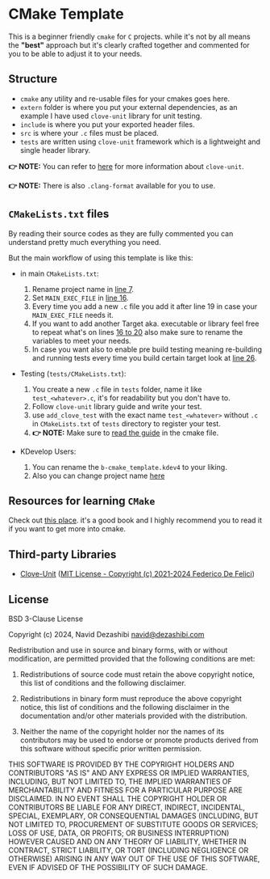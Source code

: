 # CMake Template

This is a beginner friendly `cmake` for `C` projects. while it's not by all means the **"best"** approach but it's clearly crafted together and commented for you to be able to adjust it to your needs.

## Structure

- `cmake` any utility and re-usable files for your cmakes goes here.
- `extern` folder is where you put your external dependencies, as an example I have used `clove-unit` library for unit testing.
- `include` is where you put your exported header files.
- `src` is where your `.c` files must be placed.
- `tests` are written using `clove-unit` framework which is a lightweight and single header library.

**👉 NOTE:** You can refer to [here](https://github.com/fdefelici/clove-unit) for more information about `clove-unit`.

**👉 NOTE:** There is also `.clang-format` available for you to use.

## `CMakeLists.txt` files

By reading their source codes as they are fully commented you can understand pretty much everything you need.

But the main workflow of using this template is like this:

- in main `CMakeLists.txt`:
  1. Rename project name  in [line 7](/CMakeLists.txt#L7).
  2. Set `MAIN_EXEC_FILE` in [line 16](/CMakeLists.txt#L16).
  3. Every time you add a new `.c` file you add it after line 19 in case your `MAIN_EXEC_FILE` needs it.
  4. If you want to add another Target aka. executable or library feel free to repeat what's on lines [16 to 20](/CMakeLists.txt#L16-L20) also make sure to rename the variables to meet your needs.
  5. In case you want also to enable pre build testing meaning re-building and running tests every time you build certain target look at [line 26](/CMakeLists.txt#L26).

- Testing (`tests/CMakeLists.txt`):
  1. You create a new `.c` file in `tests` folder, name it like `test_<whatever>.c`, it's for readability but you don't have to.
  2. Follow `clove-unit` library guide and write your test.
  3. use `add_clove_test` with the exact name `test_<whatever>` without `.c` in `CMakeLists.txt` of `tests` directory to register your test.
  4. **👉 NOTE:** Make sure to [read the guide](/tests/CMakeLists.txt#L6-L13) in the cmake file.

- KDevelop Users:
  1. You can rename the `b-cmake_template.kdev4` to your liking.
  2. Also you can change project name [here](/b-cmake_template.kdev4#L4)

## Resources for learning `CMake`

Check out [this place](https://cliutils.gitlab.io/modern-cmake/README.html). it's a good book and I highly recommend you to read it if you want to get more into cmake.

## Third-party Libraries

- [Clove-Unit](https://github.com/fdefelici/clove-unit) ([MIT License - Copyright (c) 2021-2024 Federico De Felici](/extern/clove-unit/LICENSE))

## License

BSD 3-Clause License

Copyright (c) 2024, Navid Dezashibi <navid@dezashibi.com>

Redistribution and use in source and binary forms, with or without
modification, are permitted provided that the following conditions are met:

1. Redistributions of source code must retain the above copyright notice, this
   list of conditions and the following disclaimer.

2. Redistributions in binary form must reproduce the above copyright notice,
   this list of conditions and the following disclaimer in the documentation
   and/or other materials provided with the distribution.

3. Neither the name of the copyright holder nor the names of its
   contributors may be used to endorse or promote products derived from
   this software without specific prior written permission.

THIS SOFTWARE IS PROVIDED BY THE COPYRIGHT HOLDERS AND CONTRIBUTORS "AS IS"
AND ANY EXPRESS OR IMPLIED WARRANTIES, INCLUDING, BUT NOT LIMITED TO, THE
IMPLIED WARRANTIES OF MERCHANTABILITY AND FITNESS FOR A PARTICULAR PURPOSE ARE
DISCLAIMED. IN NO EVENT SHALL THE COPYRIGHT HOLDER OR CONTRIBUTORS BE LIABLE
FOR ANY DIRECT, INDIRECT, INCIDENTAL, SPECIAL, EXEMPLARY, OR CONSEQUENTIAL
DAMAGES (INCLUDING, BUT NOT LIMITED TO, PROCUREMENT OF SUBSTITUTE GOODS OR
SERVICES; LOSS OF USE, DATA, OR PROFITS; OR BUSINESS INTERRUPTION) HOWEVER
CAUSED AND ON ANY THEORY OF LIABILITY, WHETHER IN CONTRACT, STRICT LIABILITY,
OR TORT (INCLUDING NEGLIGENCE OR OTHERWISE) ARISING IN ANY WAY OUT OF THE USE
OF THIS SOFTWARE, EVEN IF ADVISED OF THE POSSIBILITY OF SUCH DAMAGE.
